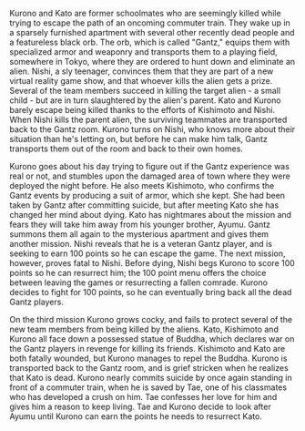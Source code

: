 Kurono and Kato are former schoolmates who are seemingly killed while trying to escape the path of an oncoming commuter train. They wake up in a sparsely furnished apartment with several other recently dead people and a featureless black orb. The orb, which is called "Gantz," equips them with specialized armor and weaponry and transports them to a playing field, somewhere in Tokyo, where they are ordered to hunt down and eliminate an alien. Nishi, a sly teenager, convinces them that they are part of a new virtual reality game show, and that whoever kills the alien gets a prize. Several of the team members succeed in killing the target alien - a small child - but are in turn slaughtered by the alien's parent. Kato and Kurono barely escape being killed thanks to the efforts of Kishimoto and Nishi. When Nishi kills the parent alien, the surviving teammates are transported back to the Gantz room. Kurono turns on Nishi, who knows more about their situation than he's letting on, but before he can make him talk, Gantz transports them out of the room and back to their own homes.

Kurono goes about his day trying to figure out if the Gantz experience was real or not, and stumbles upon the damaged area of town where they were deployed the night before. He also meets Kishimoto, who confirms the Gantz events by producing a suit of armor, which she kept. She had been taken by Gantz after committing suicide, but after meeting Kato she has changed her mind about dying. Kato has nightmares about the mission and fears they will take him away from his younger brother, Ayumu. Gantz summons them all again to the mysterious apartment and gives them another mission. Nishi reveals that he is a veteran Gantz player, and is seeking to earn 100 points so he can escape the game. The next mission, however, proves fatal to Nishi. Before dying, Nishi begs Kurono to score 100 points so he can resurrect him; the 100 point menu offers the choice between leaving the games or resurrecting a fallen comrade. Kurono decides to fight for 100 points, so he can eventually bring back all the dead Gantz players.

On the third mission Kurono grows cocky, and fails to protect several of the new team members from being killed by the aliens. Kato, Kishimoto and Kurono all face down a possessed statue of Buddha, which declares war on the Gantz players in revenge for killing its friends. Kishimoto and Kato are both fatally wounded, but Kurono manages to repel the Buddha. Kurono is transported back to the Gantz room, and is grief stricken when he realizes that Kato is dead. Kurono nearly commits suicide by once again standing in front of a commuter train, when he is saved by Tae, one of his classmates who has developed a crush on him. Tae confesses her love for him and gives him a reason to keep living. Tae and Kurono decide to look after Ayumu until Kurono can earn the points he needs to resurrect Kato.